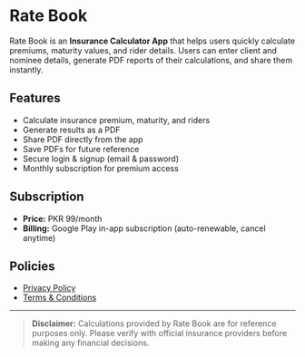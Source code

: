 # Rate Book

Rate Book is an **Insurance Calculator App** that helps users quickly calculate premiums, maturity values, and rider details. Users can enter client and nominee details, generate PDF reports of their calculations, and share them instantly.

## Features
- Calculate insurance premium, maturity, and riders
- Generate results as a PDF
- Share PDF directly from the app
- Save PDFs for future reference
- Secure login & signup (email & password)
- Monthly subscription for premium access

## Subscription
- **Price:** PKR 99/month
- **Billing:** Google Play in-app subscription (auto-renewable, cancel anytime)

## Policies
- [Privacy Policy](./privacy-policy.html)
- [Terms & Conditions](./terms-and-conditions.html)

---

> **Disclaimer:** Calculations provided by Rate Book are for reference purposes only. Please verify with official insurance providers before making any financial decisions.
